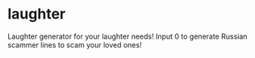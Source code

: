 # laughter
Laughter generator for your laughter needs!
Input 0 to generate Russian scammer lines to scam your loved ones!
